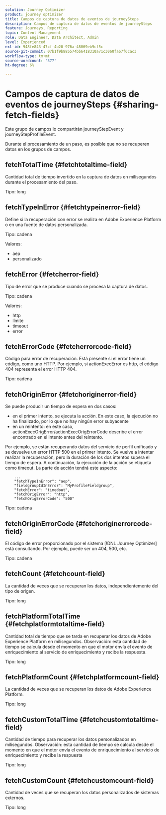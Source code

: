 ```yaml
---
solution: Journey Optimizer
product: journey optimizer
title: Campos de captura de datos de eventos de journeySteps
description: Campos de captura de datos de eventos de journeySteps
feature: Journeys, Reporting
topic: Content Management
role: Data Engineer, Data Architect, Admin
level: Experienced
exl-id: 948fe843-47cf-4b20-976a-48069eb9cf5c
source-git-commit: 07b1f9b885574bb6418310a71c3060fa67f6cac3
workflow-type: tm+mt
source-wordcount: '377'
ht-degree: 6%

---
```


# Campos de captura de datos de eventos de journeySteps {#sharing-fetch-fields}

Este grupo de campos lo compartirán journeyStepEvent y journeyStepProfileEvent.

Durante el procesamiento de un paso, es posible que no se recuperen datos en los grupos de campos.

## fetchTotalTime {#fetchtotaltime-field}

Cantidad total de tiempo invertido en la captura de datos en milisegundos durante el procesamiento del paso.

Tipo: long

## fetchTypeInError {#fetchtypeinerror-field}

Define si la recuperación con error se realiza en Adobe Experience Platform o en una fuente de datos personalizada.

Tipo: cadena

Valores:
* aep
* personalizado

## fetchError {#fetcherror-field}

Tipo de error que se produce cuando se procesa la captura de datos.

Tipo: cadena

Valores:
* http
* límite
* timeout
* error

## fetchErrorCode {#fetcherrorcode-field}

Código para error de recuperación. Está presente si el error tiene un código, como uno HTTP. Por ejemplo, si actionExecError es http, el código 404 representa el error HTTP 404.

Tipo: cadena

## fetchOriginError {#fetchoriginerror-field}

Se puede producir un tiempo de espera en dos casos:

* en el primer intento, se ejecuta la acción. En este caso, la ejecución no ha finalizado, por lo que no hay ningún error subyacente
* en un reintento: en este caso, actionExecOrigError/actionExecOrigErrorCode describe el error encontrado en el intento antes del reintento.

Por ejemplo, se están recuperando datos del servicio de perfil unificado y se devuelve un error HTTP 500 en el primer intento. Se vuelve a intentar realizar la recuperación, pero la duración de los dos intentos supera el tiempo de espera. A continuación, la ejecución de la acción se etiqueta como timeout. La parte de acción tendrá este aspecto:

```
    ...
    "fetchTypeInError": "aep",
    "fieldgroupIdInError": "MyProfileFieldgroup",
    "fetchError": "timedout",
    "fetchOrigError": "http",
    "fetchOrigErrorCode": "500"
```

Tipo: cadena

## fetchOriginErrorCode {#fetchoriginerrorcode-field}

El código de error proporcionado por el sistema [!DNL Journey Optimizer] está consultando. Por ejemplo, puede ser un 404, 500, etc.

Tipo: cadena

## fetchCount {#fetchcount-field}

La cantidad de veces que se recuperan los datos, independientemente del tipo de origen.

Tipo: long

## fetchPlatformTotalTime {#fetchplatformtotaltime-field}

Cantidad total de tiempo que se tarda en recuperar los datos de Adobe Experience Platform en milisegundos. Observación: esta cantidad de tiempo se calcula desde el momento en que el motor envía el evento de enriquecimiento al servicio de enriquecimiento y recibe la respuesta.

Tipo: long

## fetchPlatformCount {#fetchplatformcount-field}

La cantidad de veces que se recuperan los datos de Adobe Experience Platform.

Tipo: long

## fetchCustomTotalTime {#fetchcustomtotaltime-field}

Cantidad de tiempo para recuperar los datos personalizados en milisegundos. Observación: esta cantidad de tiempo se calcula desde el momento en que el motor envía el evento de enriquecimiento al servicio de enriquecimiento y recibe la respuesta

Tipo: long

## fetchCustomCount {#fetchcustomcount-field}

Cantidad de veces que se recuperan los datos personalizados de sistemas externos.

Tipo: long

